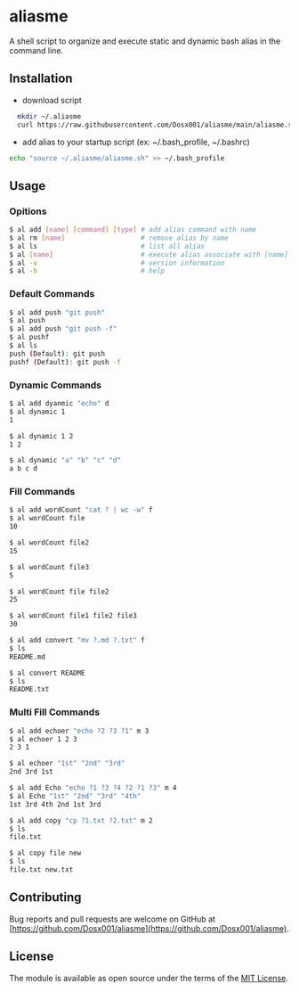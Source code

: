 # aliasme
A shell script to organize and execute static and dynamic bash alias in the command line.

## Installation

- download script
```bash
  mkdir ~/.aliasme
  curl https://raw.githubusercontent.com/Dosx001/aliasme/main/aliasme.sh > ~/.aliasme/aliasme.sh
```
- add alias to your startup script (ex: ~/.bash_profile, ~/.bashrc)
```bash
echo "source ~/.aliasme/aliasme.sh" >> ~/.bash_profile
```

## Usage

### Opitions
```bash
$ al add [name] [command] [type] # add alias command with name
$ al rm [name]                   # remove alias by name
$ al ls                          # list all alias
$ al [name]                      # execute alias associate with [name]
$ al -v                          # version information
$ al -h                          # help
```

### Default Commands
```bash
$ al add push "git push"
$ al push
$ al add push "git push -f"
$ al pushf
$ al ls
push (Default): git push
pushf (Default): git push -f
```

### Dynamic Commands
```bash
$ al add dyanmic "echo" d
$ al dynamic 1
1

$ al dynamic 1 2
1 2

$ al dynamic "a" "b" "c" "d"
a b c d
```
### Fill Commands
```bash
$ al add wordCount "cat ? | wc -w" f
$ al wordCount file
10

$ al wordCount file2
15

$ al wordCount file3
5

$ al wordCount file file2
25

$ al wordCount file1 file2 file3
30
```
```bash
$ al add convert "mv ?.md ?.txt" f
$ ls
README.md

$ al convert README
$ ls
README.txt
```

### Multi Fill Commands
```bash
$ al add echoer "echo ?2 ?3 ?1" m 3
$ al echoer 1 2 3
2 3 1

$ al echoer "1st" "2nd" "3rd"
2nd 3rd 1st

$ al add Echo "echo ?1 ?3 ?4 ?2 ?1 ?3" m 4
$ al Echo "1st" "2nd" "3rd" "4th"
1st 3rd 4th 2nd 1st 3rd
```

```bash
$ al add copy "cp ?1.txt ?2.txt" m 2
$ ls
file.txt

$ al copy file new
$ ls
file.txt new.txt
```

## Contributing
Bug reports and pull requests are welcome on GitHub at [https://github.com/Dosx001/aliasme](https://github.com/Dosx001/aliasme).

## License
The module is available as open source under the terms of the [MIT License](http://opensource.org/licenses/MIT).
